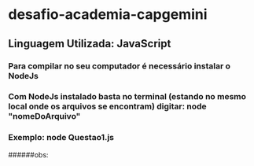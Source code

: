 # desafio-academia-capgemini
## Linguagem Utilizada: JavaScript
### Para compilar no seu computador é necessário instalar o NodeJs
### Com NodeJs instalado basta no terminal (estando no mesmo local onde os arquivos se encontram) digitar: node "nomeDoArquivo" 
### Exemplo: node Questao1.js
######obs: 
